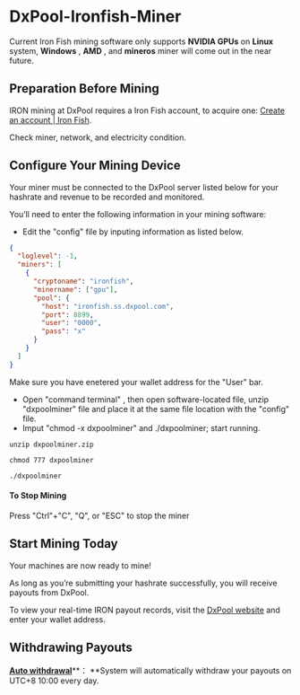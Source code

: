 # DxPool-Ironfish-Miner

Current Iron Fish mining software only supports **NVIDIA GPUs** on **Linux** system,  **Windows** ,  **AMD** , and **mineros** miner will come out in the near future.

## **Preparation Before Mining**

IRON mining at DxPool requires a Iron Fish account, to acquire one: [Create an account | Iron Fish](https://ironfish.network/docs/onboarding/new-account-iron-fish).

Check miner, network, and electricity condition.

## **Configure Your Mining Device**

Your miner must be connected to the DxPool server listed below for your hashrate and revenue to be recorded and monitored.

You’ll need to enter the following information in your mining software:

* Edit the "config" file by inputing information as listed below.

```json
{
  "loglevel": -1,
  "miners": [
    {
      "cryptoname": "ironfish",
      "minername": ["gpu"],
      "pool": {
        "host": "ironfish.ss.dxpool.com",
        "port": 8899,
        "user": "0000",
        "pass": "x"
      }
    }
  ]
}
```

Make sure you have enetered your wallet address for the "User" bar.

* Open "command terminal" , then open software-located file, unzip "dxpoolminer" file and place it at the same file location with the "config" file.
* Imput "chmod -x dxpoolminer" and ./dxpoolminer; start running.

```shell
unzip dxpoolminer.zip

chmod 777 dxpoolminer

./dxpoolminer
```

#### To Stop Mining

Press "Ctrl"+"C", "Q", or "ESC" to stop the miner

## **Start Mining Today**

Your machines are now ready to mine!

As long as you’re submitting your hashrate successfully, you will receive payouts from DxPool.

To view your real-time IRON payout records, visit the [DxPool website](https://www.dxpool.com/pool/kda/miner) and enter your wallet address.

## **Withdrawing Payouts**

[**Auto withdrawal**](https://www.dxpool.com/help/en/auto-withdraw)**： **System will automatically withdraw your payouts on UTC+8 10:00 every day.
